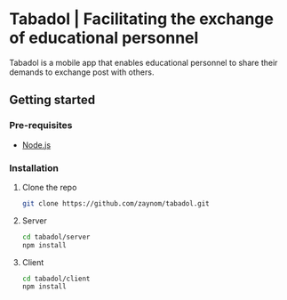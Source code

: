 # Tabadol | Facilitating the exchange of educational personnel

Tabadol is a mobile app that enables educational personnel to share their demands to exchange post with others.

## Getting started

### Pre-requisites

- [Node.js](https://nodejs.org/en/)

### Installation

1. Clone the repo

   ```bash
   git clone https://github.com/zaynom/tabadol.git
   ```

2. Server
   ```bash
   cd tabadol/server
   npm install
   ```
3. Client
   ```bash
   cd tabadol/client
   npm install
   ```
